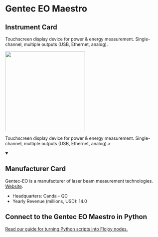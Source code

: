 
# Gentec EO Maestro

## Instrument Card

<div className="flex">

<div>

Touchscreen display device for power & energy measurement. Single-channel, multiple outputs (USB, Ethernet, analog).

</div>

<img width="256" src="https://v5.airtableusercontent.com/v1/19/19/1691539200000/I1zlqtsO8RqfAIY1dKOfLQ/0NJqDzo4C3lhyzZrH2yJC4qSVGVJSrVE7tuV7HX9UFQzFWhpzmRPg0hj3iwX9og2gl8IeNjG3bkJyr3vHDIuzuRZAY7YvWY2VXW5QwfYkgA/zN923MRAzlGjFgKv5lV_CM7I2gHGgVuh5ItDIORjjNE"/>

</div>

Touchscreen display device for power & energy measurement. Single-channel, multiple outputs (USB, Ethernet, analog).>

<details open>
<summary><h2>Manufacturer Card</h2></summary>

Gentec-EO is a manufacturer of laser beam measurement technologies. <a href="https://www.gentec-eo.com/">Website</a>.

<ul>
  <li>Headquarters: Canda - QC</li>
  <li>Yearly Revenue (millions, USD): 14.0</li>
</ul>
</details>

## Connect to the Gentec EO Maestro in Python

[Read our guide for turning Python scripts into Flojoy nodes.](https://docs.flojoy.ai/custom-nodes/creating-custom-node/)


